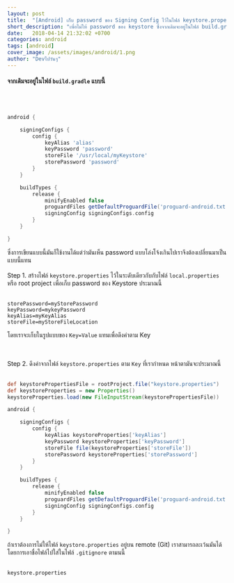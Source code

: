 ```yaml
---
layout: post
title:  "[Android] เก็บ password ของ Signing Config ไว้ในไฟล์ keystore.properties"
short_description: "เพื่อไม่ให้ password ของ keystore ซึ่งจากเดิมจะอยู่ในไฟล์ build.gradle หลุดเราจึงมีความจำเป็นที่จะต้องเปลี่ยนที่อยู่ให้มัน"
date:   2018-04-14 21:32:02 +0700
categories: android
tags: [android]
cover_image: /assets/images/android/1.png
author: "Devไปวันๆ"
---
```

#### จากเดิมจะอยู่ในไฟล์ `build.gradle` แบบนี้
<br><br>
``` gradle
android {

    signingConfigs {
        config {
            keyAlias 'alias'
            keyPassword 'password'
            storeFile '/usr/local/myKeystore'
            storePassword 'password'
        }
    }

    buildTypes {
        release {
            minifyEnabled false
            proguardFiles getDefaultProguardFile('proguard-android.txt'), 'proguard-rules.pro'
            signingConfig signingConfigs.config
        }
    }

}
```

ซึ่งการเขียนแบบนี้มันก็ใช้งานได้แต่ว่ามันเห็น password แบบโล่งโจ้งเกินไปเราจึงต้องเปลี่ยนมาเป็นแบบนี้แทน
<br><br>
Step 1. สร้างไฟล์ `keystore.properties` ไว้ในระดับเดียวกับกับไฟล์ `local.properties` หรือ root project เพื่อเก็บ password ของ Keystore ประมาณนี้
<br><br>
```properties
storePassword=myStorePassword
keyPassword=mykeyPassword
keyAlias=myKeyAlias
storeFile=myStoreFileLocation
```

โดยเราจะเก็บในรูปแบบของ `Key=Value` แทนเพื่อดึงค่าตาม Key

<br><br>
Step 2. ดึงค่าจากไฟล์ `keystore.properties` ตาม `Key` ที่เรากำหนด หน้าตามันจะประมาณนี้
<br><br>
```gradle
def keystorePropertiesFile = rootProject.file("keystore.properties")
def keystoreProperties = new Properties()
keystoreProperties.load(new FileInputStream(keystorePropertiesFile))

android {

    signingConfigs {
        config {
            keyAlias keystoreProperties['keyAlias']
            keyPassword keystoreProperties['keyPassword']
            storeFile file(keystoreProperties['storeFile'])
            storePassword keystoreProperties['storePassword']
        }
    }

    buildTypes {
        release {
            minifyEnabled false
            proguardFiles getDefaultProguardFile('proguard-android.txt'), 'proguard-rules.pro'
            signingConfig signingConfigs.config
        }
    }

}
```

ถ้าเราต้องการไม่ให้ไฟล์ `keystore.properties` อยู่บน remote (Git) เราสามารถละเว้นมันได้ โดยการเอาชื่อไฟล์ไปใส่ในไฟล์ `.gitignore` ตามนนี้
<br><br>
```
keystore.properties
```